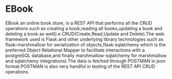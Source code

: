 # EBook
EBook an online book store, is a REST API that performs all the CRUD operations such as creating a book,reading all books,updating a book and deleting a book as well(i.e CRUD(Create,Read,Update and Delete).The web framework used is Flask and other underlying library technologies such as flask-marshmallow for serialization of objects,flask-sqlalchemy which is the preferred Object Relational Mapper to facilitate interactions with a postgreSQL database,and finally marshmallow-sqlalchemy for marshmallow and sqlalchemy integrations).The data is fetched through POSTMAN in json format.POSTMAN is also very handful in testing of the REST API CRUD operations.
